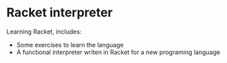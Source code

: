 # Racket interpreter
Learning Racket, includes:

- Some exercises to learn the language
- A functional interpreter writen in Racket for a new programing language
